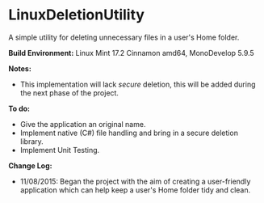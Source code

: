 # LinuxDeletionUtility
A simple utility for deleting unnecessary files in a user's Home folder.

**Build Environment:** Linux Mint 17.2 Cinnamon amd64, MonoDevelop 5.9.5

**Notes:**
- This implementation will lack *secure* deletion, this will be added during the next phase of the project.

**To do:**
- Give the application an original name.
- Implement native (C#) file handling and bring in a secure deletion library.
- Implement Unit Testing.

**Change Log:**
- 11/08/2015: Began the project with the aim of creating a user-friendly application which can help keep a user's Home folder tidy and clean.